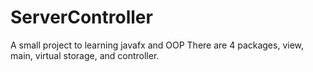 # ServerController
A small project to learning javafx and OOP
There are 4 packages, view, main, virtual storage, and controller.
